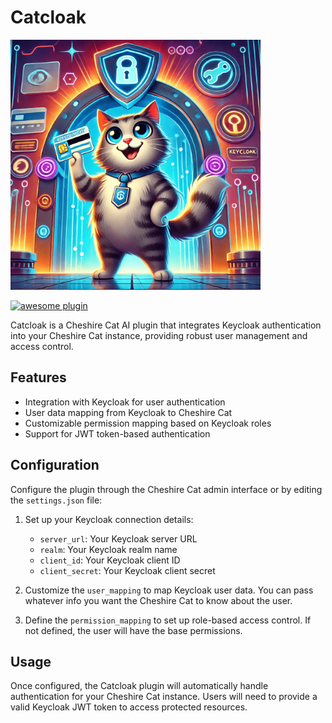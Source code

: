# Catcloak

<img src="./assets/catcloak.png" width=400>

[![awesome plugin](https://custom-icon-badges.demolab.com/static/v1?label=&message=awesome+plugin&color=383938&style=for-the-badge&logo=cheshire_cat_ai)](https://)

Catcloak is a Cheshire Cat AI plugin that integrates Keycloak authentication into your Cheshire Cat instance, providing robust user management and access control.

## Features

- Integration with Keycloak for user authentication
- User data mapping from Keycloak to Cheshire Cat
- Customizable permission mapping based on Keycloak roles
- Support for JWT token-based authentication

## Configuration

Configure the plugin through the Cheshire Cat admin interface or by editing the `settings.json` file:

1. Set up your Keycloak connection details:
   - `server_url`: Your Keycloak server URL
   - `realm`: Your Keycloak realm name
   - `client_id`: Your Keycloak client ID
   - `client_secret`: Your Keycloak client secret

2. Customize the `user_mapping` to map Keycloak user data. You can pass whatever info you want the Cheshire Cat to know about the user.

3. Define the `permission_mapping` to set up role-based access control. If not defined, the user will have the base permissions.

## Usage

Once configured, the Catcloak plugin will automatically handle authentication for your Cheshire Cat instance. Users will need to provide a valid Keycloak JWT token to access protected resources.
